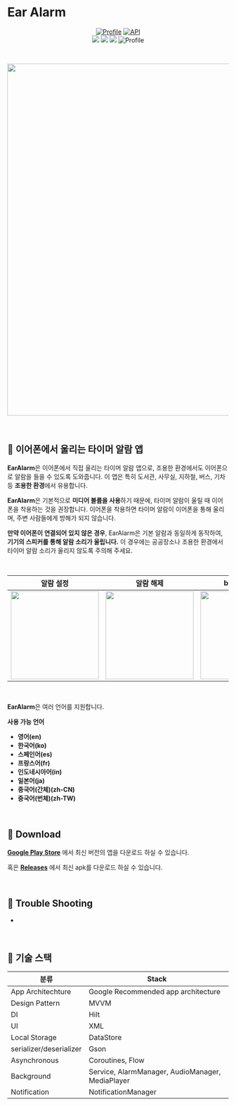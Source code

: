# Ear Alarm

<p align="center">
  <a href="https://github.com/p-chanmin"><img alt="Profile" src="https://img.shields.io/badge/GitHub-p--chanmin-informational?logo=github"/></a>
  <a href="https://android-arsenal.com/api?level=26"><img alt="API" src="https://img.shields.io/badge/API-26%2B-brightgreen.svg?style=flat"/></a><br> 
    <a><img src="https://img.shields.io/badge/Android%20Studio-Hedgehog | 2023.1.1-%233DDC84?logo=Android%20Studio"/></a>
    <a><img src="https://img.shields.io/github/languages/top/p-chanmin/EarAlarmApp"/></a>
  <a><img src="https://img.shields.io/github/last-commit/p-chanmin/EarAlarmApp"/></a>
  <a><img alt="Profile" src="https://img.shields.io/github/v/tag/p-chanmin/EarAlarmApp"/></a> 
</p>

<br>

<p align="center"><img src="https://user-images.githubusercontent.com/87304360/175567236-57d0aec2-8bec-424f-9fc9-2a30d3ee72e1.png" width="800"/>
</p>

<br>


## 🔔 이어폰에서 울리는 타이머 알람 앱

**EarAlarm**은 이어폰에서 직접 울리는 타이머 알람 앱으로, 조용한 환경에서도 이어폰으로 알람을 들을 수 있도록 도와줍니다. 이 앱은 특히 도서관, 사무실, 지하철, 버스, 기차 등 **조용한 환경**에서 유용합니다.

**EarAlarm**은 기본적으로 **미디어 볼륨을 사용**하기 때문에, 타이머 알람이 울릴 때 이어폰을 착용하는 것을 권장합니다. 이어폰을 착용하면 타이머 알람이 이어폰을 통해 울리며, 주변 사람들에게 방해가 되지 않습니다.

**만약 이어폰이 연결되어 있지 않은 경우**, EarAlarm은 기본 알람과 동일하게 동작하여, **기기의 스피커를 통해 알람 소리가 울립니다.** 이 경우에는 공공장소나 조용한 환경에서 타이머 알람 소리가 울리지 않도록 주의해 주세요.

<br>

|                          알람 설정                           |                          알람 해제                           |                          background                          |                             설정                             |
| :----------------------------------------------------------: | :----------------------------------------------------------: | :----------------------------------------------------------: | :----------------------------------------------------------: |
| <img src="https://github.com/p-chanmin/EarAlarmApp/assets/87304360/df4ecbc6-e60d-44e7-b76f-3bc71537d2a3" width="200"> | <img src="https://github.com/p-chanmin/EarAlarmApp/assets/87304360/701e4e5d-c8d6-424b-8ba0-3696bf0a2494" width="200"> | <img src="https://github.com/p-chanmin/EarAlarmApp/assets/87304360/71b73765-6b2b-42ef-9590-3d9fc48ee9bf" width="200"> | <img src="https://github.com/p-chanmin/EarAlarmApp/assets/87304360/de4d0c3e-a2d2-417e-b9bc-0066261694b3" width="200"> |

<br>

**EarAlarm**은 여러 언어를 지원합니다.

**사용 가능 언어**

- **영어(en)**
- **한국어(ko)**
- **스페인어(es)**
- **프랑스어(fr)**
- **인도네시아어(in)**
- **일본어(ja)**
- **중국어(간체)(zh-CN)**
- **중국어(번체)(zh-TW)**

<br>

## 📲 Download

[**Google Play Store**](https://play.google.com/store/apps/details?id=kr.ac.tukorea.android.earalarm) 에서 최신 버전의 앱을 다운로드 하실 수 있습니다.

혹은 **[Releases](https://github.com/p-chanmin/EarAlarmApp/releases/latest)** 에서 최신 apk를 다운로드 하실 수 있습니다.

<br>



## 📢 Trouble Shooting

- 

<br>

## 📄 기술 스택

| 분류                    | Stack                                            |
| ----------------------- | ------------------------------------------------ |
| App Architechture       | Google Recommended app architecture              |
| Design Pattern          | MVVM                                             |
| DI                      | Hilt                                             |
| UI                      | XML                                              |
| Local Storage           | DataStore                                        |
| serializer/deserializer | Gson                                             |
| Asynchronous            | Coroutines, Flow                                 |
| Background              | Service, AlarmManager, AudioManager, MediaPlayer |
| Notification            | NotificationManager                              |


